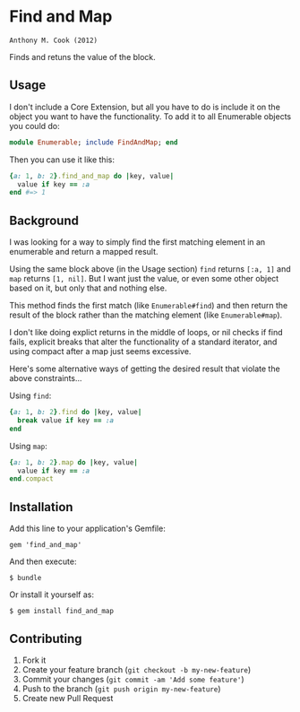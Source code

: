 Find and Map
============

    Anthony M. Cook (2012)

Finds and retuns the value of the block.

Usage
-----

I don't include a Core Extension, but all you have to do is include it on the object you want to have the functionality.
To add it to all Enumerable objects you could do:

````ruby
module Enumerable; include FindAndMap; end
````

Then you can use it like this:

````ruby
{a: 1, b: 2}.find_and_map do |key, value|
  value if key == :a
end #=> 1
````

Background
----------

I was looking for a way to simply find the first matching element in an enumerable and return a mapped result.

Using the same block above (in the Usage section) `find` returns `[:a, 1]` and `map` returns `[1, nil]`. But I want just the value, or even some other object based on it, but only that and nothing else.

This method finds the first match (like `Enumerable#find`) and then return the result of the block rather than the matching element (like `Enumerable#map`).

I don't like doing explict returns in the middle of loops, or nil checks if find fails, explicit breaks that alter the functionality of a standard iterator, and using compact after a map just seems excessive.

Here's some alternative ways of getting the desired result that violate the above constraints...

Using `find`:

````ruby
{a: 1, b: 2}.find do |key, value|
  break value if key == :a
end
````

Using `map`:

````ruby
{a: 1, b: 2}.map do |key, value|
  value if key == :a
end.compact
````

## Installation

Add this line to your application's Gemfile:

    gem 'find_and_map'

And then execute:

    $ bundle

Or install it yourself as:

    $ gem install find_and_map

## Contributing

1. Fork it
2. Create your feature branch (`git checkout -b my-new-feature`)
3. Commit your changes (`git commit -am 'Add some feature'`)
4. Push to the branch (`git push origin my-new-feature`)
5. Create new Pull Request
